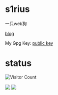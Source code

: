 # s1rius

一只web狗

[blog](https://s1rius.space/)

My Gpg Key: [public key](https://github.com/cns1rius/cns1rius/pgp_public.txt)

# status

![Visitor Count](https://profile-counter.glitch.me/cns1rius/count.svg)
<p>
<img align="center" src="https://github-readme-stats.vercel.app/api/?username=cns1rius&theme=dark&show_icons=true" />
<img align="center" src="https://github-readme-stats.vercel.app/api/top-langs/?username=cns1rius&theme=dark&show_icons=true&size_weight=0.5&count_weight=0.5&layout=donut&exclude_repo=cns1rius.github.io,cdn" />
</p>
